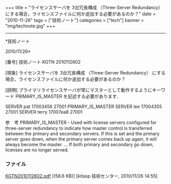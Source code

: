 ﻿+++
title = "ライセンスサーバを 3台冗長構成 （Three-Server Redundancy） にする場合，ライセンスファイルに何か追加する必要があるのか？"
date = "2010-11-26"
tags = ["技術ノート"]
categories = ["tech"]
banner = "img/technote.jpg"
+++

-----------------------------------------------------------------------------------------------------------------------------

*技術ノート

2010/11/26*


[番号]
技術ノート KGTN 2010112602

[現象]
ライセンスサーバを 3台冗長構成 （Three-Server Redundancy）
にする場合，ライセンスファイルに何か追加する必要があるのか？

[説明]
プライマリライセンスサーバが常にマスターとして動作するようにキーワード
PRIMARY_IS_MASTER を記述する必要があります．

SERVER pat 17003456 27001 PRIMARY_IS_MASTER
SERVER lee 17004355 27001
SERVER terry 17007ea8 27001

参　考
PRIMARY_IS_MASTER - Used with license servers configured for
three-server redundancy to indicate how master control is transferred
between the primary and secondary servers. If this is set and the
primary server goes down, when the primary server comes back up again,
it will always become the master. ... If both primary and secondary go
down, licenses are no longer served.


### ファイル

 
 


[KGTN2010112602.pdf](http://techreport.kitasp.net/attachments/download/405/KGTN2010112602.pdf)
 [(58.6 KB)] [kitasp 技術センター, 2010/11/26
14:55]


 


 


